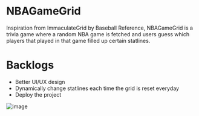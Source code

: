 # NBAGameGrid

Inspiration from ImmaculateGrid by Baseball Reference, NBAGameGrid is a trivia game where a random NBA game is fetched and users guess which players that played in that game filled up certain statlines. 

# Backlogs
  - Better UI/UX design
  - Dynamically change statlines each time the grid is reset everyday
  - Deploy the project

![image](https://github.com/andypan1/NBAGameGrid/assets/123217573/e1f5418f-777a-4545-b33e-496626cf21c7)
